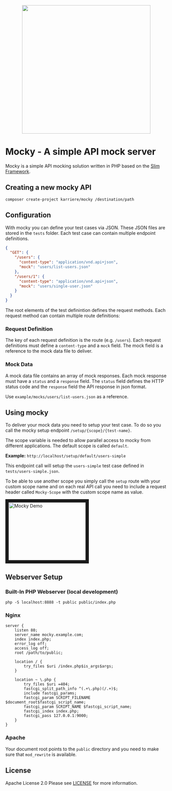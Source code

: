 <p align="center">
<a href="https://www.karriere.at/" target="_blank">
    <img width="400" src="http://www.kcdn.at/static/logomocky.png">
</a>
</p>


# Mocky - A simple API mock server

Mocky is a simple API mocking solution written in PHP based on the [Slim Framework](https://www.slimframework.com/).

## Creating a new mocky API

```
composer create-project karriere/mocky /destination/path
```

## Configuration
With mocky you can define your test cases via JSON. These JSON files are stored in the `tests` folder. Each test case can contain multiple endpoint definitions.

```json
{
  "GET": {
    "/users": {
      "content-type": "application/vnd.api+json",
      "mock": "users/list-users.json"
    },
    "/users/1": {
      "content-type": "application/vnd.api+json",
      "mock": "users/single-user.json"
    }
  }
}
```

The root elements of the test definintion defines the request methods. Each request method can contain multiple route definitions:

### Request Definition
The key of each request definition is the route (e.g. `/users`). Each request definitions must define a `content-type` and a `mock` field. The mock field is a reference to the mock data file to deliver.

### Mock Data
A mock data file contains an array of mock responses. Each mock response must have a `status` and a `response` field. The `status` field defines the HTTP status code and the `response` field the API response in json format.

Use `example/mocks/users/list-users.json` as a reference.

## Using mocky

To deliver your mock data you need to setup your test case. To do so you call the mocky setup endpoint `/setup/{scope}/{test-name}`.

The scope variable is needed to allow parallel access to mocky from different applications. The default scope is called `default`.

**Example:**
`http://localhost/setup/default/users-simple`

This endpoint call will setup the `users-simple` test case defined in `tests/users-simple.json`.

To be able to use another scope you simply call the `setup` route with your custom scope name and on each real API call you need to include a request header called `Mocky-Scope` with the custom scope name as value.

<a href="http://www.youtube.com/watch?feature=player_embedded&v=UYyWKrbJjAM" target="_blank"><img src="http://img.youtube.com/vi/UYyWKrbJjAM/0.jpg" alt="Mocky Demo" width="240" height="180" border="10" /></a>

## Webserver Setup

### Built-In PHP Webserver (local development)
```
php -S localhost:8888 -t public public/index.php
```

### Nginx
```
server {
    listen 80;
    server_name mocky.example.com;
    index index.php;
    error_log off;
    access_log off;
    root /path/to/public;

    location / {
        try_files $uri /index.php$is_args$args;
    }

    location ~ \.php {
        try_files $uri =404;
        fastcgi_split_path_info ^(.+\.php)(/.+)$;
        include fastcgi_params;
        fastcgi_param SCRIPT_FILENAME $document_root$fastcgi_script_name;
        fastcgi_param SCRIPT_NAME $fastcgi_script_name;
        fastcgi_index index.php;
        fastcgi_pass 127.0.0.1:9000;
    }
}
```

### Apache
Your document root points to the `public` directory and you need to make sure that `mod_rewrite` is available.

## License
Apache License 2.0 Please see [LICENSE](LICENSE) for more information.
